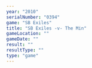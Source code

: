 ```yaml
---
year: "2010"
serialNumber: "0394" 
game: "SB Exiles"
title: "SB Exiles -v- The Min"
gameLocation: ""
gameDate: ""
result: ""
resultType: ""
type: "game"
---
```


